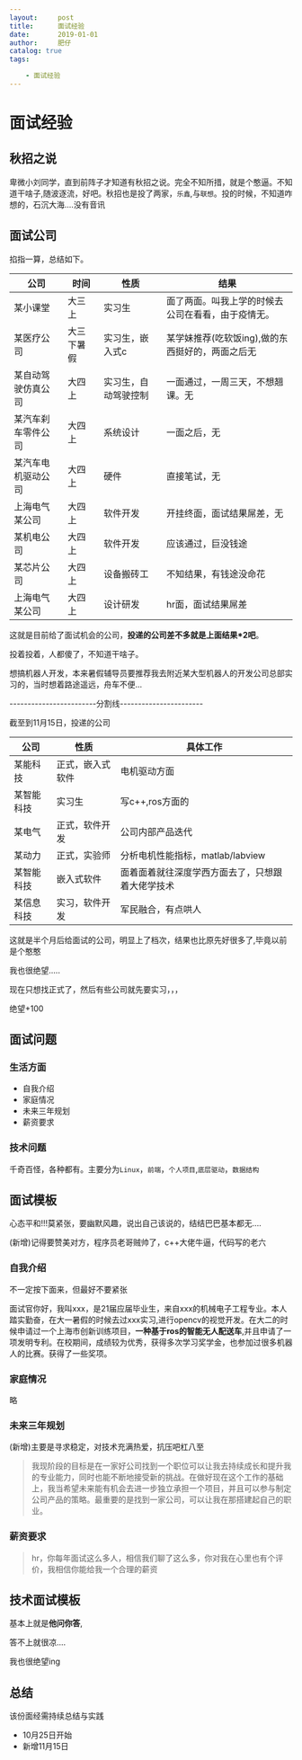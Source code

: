 ```yaml
---
layout:     post
title:      面试经验
date:       2019-01-01
author:     肥仔
catalog: true
tags:

    - 面试经验
--- 
```

# 面试经验
## 秋招之说
卑微小刘同学，直到前阵子才知道有秋招之说。完全不知所措，就是个憨逼。不知道干啥子,随波逐流，好吧。秋招也是投了两家，`乐鑫`,与`联想`。投的时候，不知道咋想的，石沉大海....没有音讯
## 面试公司
掐指一算，总结如下。

|公司|时间|性质|结果|
|-|-|-|-|
|某小课堂|大三上|实习生|面了两面。叫我上学的时候去公司在看看，由于疫情无。|
|某医疗公司|大三下暑假|实习生，嵌入式c|某学妹推荐(吃软饭ing),做的东西挺好的，两面之后无|
|某自动驾驶仿真公司|大四上|实习生，自动驾驶控制|一面通过，一周三天，不想翘课。无|
|某汽车刹车零件公司|大四上|系统设计|一面之后，无|
|某汽车电机驱动公司|大四上|硬件|直接笔试，无|
|上海电气某公司|大四上|软件开发|开挂终面，面试结果屌差，无|
|某机电公司|大四上|软件开发|应该通过，巨没钱途|
|某芯片公司|大四上|设备搬砖工|不知结果，有钱途没命花|
|上海电气某公司|大四上|设计研发|hr面，面试结果屌差|


这就是目前给了面试机会的公司，**投递的公司差不多就是上面结果*2吧**。

投着投着，人都傻了，不知道干啥子。

想搞机器人开发，本来暑假辅导员要推荐我去附近某大型机器人的开发公司总部实习的，当时想着路途遥远，舟车不便...

------------------------分割线-----------------------

截至到11月15日，投递的公司

|公司|性质|具体工作|
|-|-|-|
|某能科技|正式，嵌入式软件|电机驱动方面|
|某智能科技|实习生|写c++,ros方面的|
|某电气|正式，软件开发|公司内部产品迭代|
|某动力|正式，实验师|分析电机性能指标，matlab/labview|
|某智能科技|嵌入式软件|面着面着就往深度学西方面去了，只想跟着大佬学技术|
|某信息科技|实习，软件开发|军民融合，有点哄人|

这就是半个月后给面试的公司，明显上了档次，结果也比原先好很多了,毕竟以前是个憨憨

我也很绝望.....

现在只想找正式了，然后有些公司就先要实习，，，

绝望+100

## 面试问题
          
### 生活方面
- 自我介绍
- 家庭情况
- 未来三年规划
- 薪资要求

### 技术问题
千奇百怪，各种都有。主要分为`Linux`，`前端`，`个人项目`,`底层驱动`，`数据结构`

## 面试模板

心态平和!!!莫紧张，要幽默风趣，说出自己该说的，结结巴巴基本都无....

(新增)记得要赞美对方，程序员老哥贼帅了，c++大佬牛逼，代码写的老六

### 自我介绍

不一定按下面来，但最好不要紧张

面试官你好，我叫xxx，是21届应届毕业生，来自xxx的机械电子工程专业。本人踏实勤奋，在大一暑假的时候去过xxx实习,进行opencv的视觉开发。在大二的时候申请过一个上海市创新训练项目，**一种基于ros的智能无人配送车**,并且申请了一项发明专利。在校期间，成绩较为优秀，获得多次学习奖学金，也参加过很多机器人的比赛。获得了一些奖项。

### 家庭情况
略
### 未来三年规划
(新增)主要是寻求稳定，对技术充满热爱，抗压吧杠八至

>我现阶段的目标是在一家好公司找到一个职位可以让我去持续成长和提升我的专业能力，同时也能不断地接受新的挑战。在做好现在这个工作的基础上，我当希望未来能有机会去进一步独立承担一个项目，并且可以参与制定公司产品的策略。最重要的是找到一家公司，可以让我在那搭建起自己的职业。

### 薪资要求

>hr，你每年面试这么多人，相信我们聊了这么多，你对我在心里也有个评价，我相信你能给我一个合理的薪资

## 技术面试模板

基本上就是**他问你答**,

答不上就很凉....

我也很绝望ing

## 总结

该份面经需持续总结与实践

- 10月25日开始
- 新增11月15日
